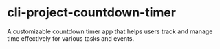 # cli-project-countdown-timer
A customizable countdown timer app that helps users track and manage time effectively for various tasks and events.
